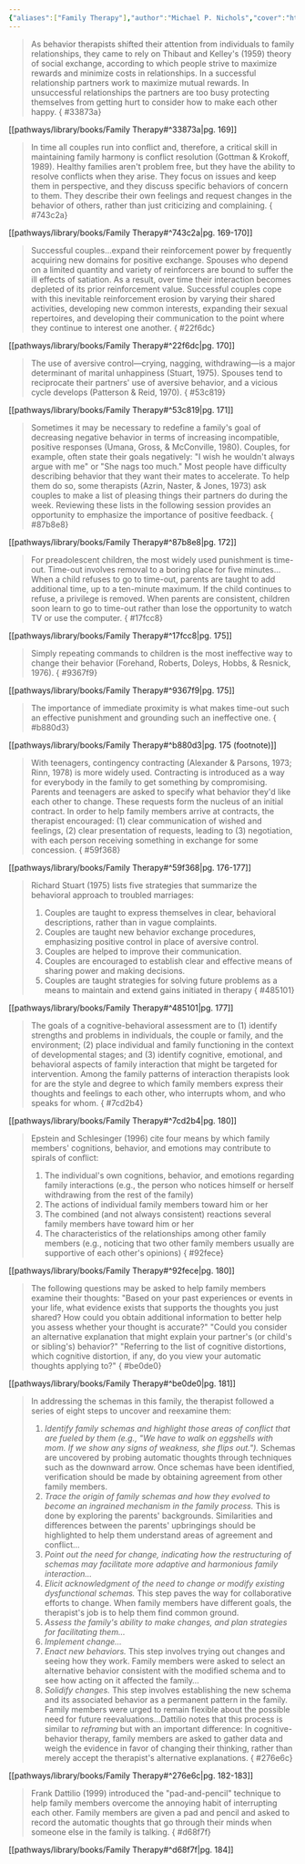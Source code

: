 ```yaml
---
{"aliases":["Family Therapy"],"author":"Michael P. Nichols","cover":"https://i.imgur.com/m7ijht3.jpeg","date-created":"2024-07-08T10:32","date-modified":"2024-07-09T08:44","dg-publish":true,"edition":"11th","finished":null,"location":"Denver","subtitle":"Concepts & Methods","tags":["source/book"],"title":"Family Therapy","translator":null,"year":2017,"permalink":"/pathways/library/books/family-therapy/","dgPassFrontmatter":true}
---
```



> As behavior therapists shifted their attention from individuals to family relationships, they came to rely on Thibaut and Kelley's (1959) theory of social exchange, according to which people strive to maximize rewards and minimize costs in relationships. In a successful relationship partners work to maximize mutual rewards. In unsuccessful relationships the partners are too busy protecting themselves from getting hurt to consider how to make each other happy.
{ #33873a}


[[pathways/library/books/Family Therapy#^33873a\|pg. 169]]

> In time all couples run into conflict and, therefore, a critical skill in maintaining family harmony is conflict resolution (Gottman & Krokoff, 1989). Healthy families aren't problem free, but they have the ability to resolve conflicts when they arise. They focus on issues and keep them in perspective, and they discuss specific behaviors of concern to them. They describe their own feelings and request changes in the behavior of others, rather than just criticizing and complaining.
{ #743c2a}


[[pathways/library/books/Family Therapy#^743c2a\|pg. 169-170]]

> Successful couples…expand their reinforcement power by frequently acquiring new domains for positive exchange. Spouses who depend on a limited quantity and variety of reinforcers are bound to suffer the ill effects of satiation. As a result, over time their interaction becomes depleted of its prior reinforcement value. Successful couples cope with this inevitable reinforcement erosion by varying their shared activities, developing new common interests, expanding their sexual repertoires, and developing their communication to the point where they continue to interest one another.
{ #22f6dc}


[[pathways/library/books/Family Therapy#^22f6dc\|pg. 170]]

> The use of aversive control—crying, nagging, withdrawing—is a major determinant of marital unhappiness (Stuart, 1975). Spouses tend to reciprocate their partners' use of aversive behavior, and a vicious cycle develops (Patterson & Reid, 1970).
{ #53c819}


[[pathways/library/books/Family Therapy#^53c819\|pg. 171]]

> Sometimes it may be necessary to redefine a family's goal of decreasing negative behavior in terms of increasing incompatible, positive responses (Umana, Gross, & McConville, 1980). Couples, for example, often state their goals negatively: "I wish he wouldn't always argue with me" or "She nags too much." Most people have difficulty describing behavior that they want their mates to accelerate. To help them do so, some therapists (Azrin, Naster, & Jones, 1973) ask couples to make a list of pleasing things their partners do during the week. Reviewing these lists in the following session provides an opportunity to emphasize the importance of positive feedback.
{ #87b8e8}


[[pathways/library/books/Family Therapy#^87b8e8\|pg. 172]]

> For preadolescent children, the most widely used punishment is time-out. Time-out involves removal to a boring place for five minutes…When a child refuses to go to time-out, parents are taught to add additional time, up to a ten-minute maximum. If the child continues to refuse, a privilege is removed. When parents are consistent, children soon learn to go to time-out rather than lose the opportunity to watch TV or use the computer.
{ #17fcc8}


[[pathways/library/books/Family Therapy#^17fcc8\|pg. 175]]

> Simply repeating commands to children is the most ineffective way to change their behavior (Forehand, Roberts, Doleys, Hobbs, & Resnick, 1976).
{ #9367f9}


[[pathways/library/books/Family Therapy#^9367f9\|pg. 175]]

> The importance of immediate proximity is what makes time-out such an effective punishment and grounding such an ineffective one.
{ #b880d3}


[[pathways/library/books/Family Therapy#^b880d3\|pg. 175 (footnote)]]

> With teenagers, contingency contracting (Alexander & Parsons, 1973; Rinn, 1978) is more widely used. Contracting is introduced as a way for everybody in the family to get something by compromising. Parents and teenagers are asked to specify what behavior they'd like each other to change. These requests form the nucleus of an initial contract. In order to help family members arrive at contracts, the therapist encouraged: (1) clear communication of wished and feelings, (2) clear presentation of requests, leading to (3) negotiation, with each person receiving something in exchange for some concession.
{ #59f368}


[[pathways/library/books/Family Therapy#^59f368\|pg. 176-177]]

> Richard Stuart (1975) lists five strategies that summarize the behavioral approach to troubled marriages:
> 1. Couples are taught to express themselves in clear, behavioral descriptions, rather than in vague complaints.
> 2. Couples are taught new behavior exchange procedures, emphasizing positive control in place of aversive control.
> 3. Couples are helped to improve their communication.
> 4. Couples are encouraged to establish clear and effective means of sharing power and making decisions.
> 5. Couples are taught strategies for solving future problems as a means to maintain and extend gains initiated in therapy
{ #485101}


[[pathways/library/books/Family Therapy#^485101\|pg. 177]]

> The goals of a cognitive-behavioral assessment are to (1) identify strengths and problems in individuals, the couple or family, and the environment; (2) place individual and family functioning in the context of developmental stages; and (3) identify cognitive, emotional, and behavioral aspects of family interaction that might be targeted for intervention.
> Among the family patterns of interaction therapists look for are the style and degree to which family members express their thoughts and feelings to each other, who interrupts whom, and who speaks for whom.
{ #7cd2b4}


[[pathways/library/books/Family Therapy#^7cd2b4\|pg. 180]]

> Epstein and Schlesinger (1996) cite four means by which family members' cognitions, behavior, and emotions may contribute to spirals of conflict:
> 1. The individual's own cognitions, behavior, and emotions regarding family interactions (e.g., the person who notices himself or herself withdrawing from the rest of the family)
> 2. The actions of individual family members toward him or her
> 3. The combined (and not always consistent) reactions several family members have toward him or her
> 4. The characteristics of the relationships among other family members (e.g., noticing that two other family members usually are supportive of each other's opinions)
{ #92fece}


[[pathways/library/books/Family Therapy#^92fece\|pg. 180]]

> The following questions may be asked to help family members examine their thoughts:
> "Based on your past experiences or events in your life, what evidence exists that supports the thoughts you just shared? How could you obtain additional information to better help you assess whether your thought is accurate?"
> "Could you consider an alternative explanation that might explain your partner's (or child's or sibling's) behavior?"
> "Referring to the list of cognitive distortions, which cognitive distortion, if any, do you view your automatic thoughts applying to?"
{ #be0de0}


[[pathways/library/books/Family Therapy#^be0de0\|pg. 181]]

> In addressing the schemas in this family, the therapist followed a series of eight steps to uncover and reexamine them:
> 1. *Identify family schemas and highlight those areas of conflict that are fueled by them (e.g., "We have to walk on eggshells with mom. If we show any signs of weakness, she flips out.").* Schemas are uncovered by probing automatic thoughts through techniques such as the downward arrow. Once schemas have been identified, verification should be made by obtaining agreement from other family members.
> 2. _Trace the origin of family schemas and how they evolved to become an ingrained mechanism in the family process._ This is done by exploring the parents' backgrounds. Similarities and differences between the parents' upbringings should be highlighted to help them understand areas of agreement and conflict…
> 3. _Point out the need for change, indicating how the restructuring of schemas may facilitate more adaptive and harmonious family interaction…_
> 4. _Elicit acknowledgment of the need to change or modify existing dysfunctional schemas._ This step paves the way for collaborative efforts to change. When family members have different goals, the therapist's job is to help them find common ground.
> 5. _Assess the family's ability to make changes, and plan strategies for facilitating them…_
> 6. _Implement change…_
> 7. _Enact new behaviors._ This step involves trying out changes and seeing how they work. Family members were asked to select an alternative behavior consistent with the modified schema and to see how acting on it affected the family…
> 8. _Solidify changes._ This step involves establishing the new schema and its associated behavior as a permanent pattern in the family. Family members were urged to remain flexible about the possible need for future reevaluations…Dattilio notes that this process is similar to _reframing_ but with an important difference: In cognitive-behavior therapy, family members are asked to gather data and weigh the evidence in favor of changing their thinking, rather than merely accept the therapist's alternative explanations.
{ #276e6c}


[[pathways/library/books/Family Therapy#^276e6c\|pg. 182-183]]

> Frank Dattilio (1999) introduced the "pad-and-pencil" technique to help family members overcome the annoying habit of interrupting each other. Family members are given a pad and pencil and asked to record the automatic thoughts that go through their minds when someone else in the family is talking.
{ #d68f7f}


[[pathways/library/books/Family Therapy#^d68f7f\|pg. 184]]
